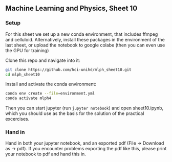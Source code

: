 ## Machine Learning and Physics, Sheet 10 

### Setup
For this sheet we set up a new conda environment, that includes ffmpeg and celluloid.
Alternatively, install these packages in the environment of the last sheet, or upload the notebook to google colabe (then you can even use the GPU for training)

Clone this repo and navigate into it:
```bash
git clone https://github.com/hci-unihd/mlph_sheet10.git
cd mlph_sheet10
```
Install and activate the conda environment:
```bash
conda env create --file=environment.yml
conda activate mlph4
```
Then you can start jupyter (run `jupyter notebook`) and open sheet10.ipynb, 
which you should use as the basis for the solution of the practical excercises.


### Hand in
 Hand in both your jupyter notebook, and an exported pdf (File -> Download as -> pdf). 
 If you encounter problems exporting the pdf like this, please print your notebook to pdf and hand this in.
